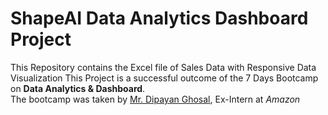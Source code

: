 # ShapeAI Data Analytics Dashboard Project
This Repository contains the Excel file of Sales Data with Responsive Data Visualization
This Project is a successful outcome of the 7 Days Bootcamp on <b>Data Analytics & Dashboard</b>.
<br> The bootcamp was taken by <ins>Mr. Dipayan Ghosal</ins>, Ex-Intern at <i>Amazon</i>
